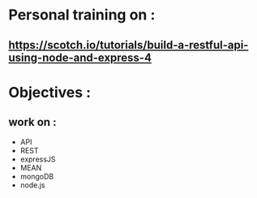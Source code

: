 # Personal training on : 

## https://scotch.io/tutorials/build-a-restful-api-using-node-and-express-4

# Objectives :
## work on :

* API 
* REST 
* expressJS 
* MEAN 
* mongoDB 
* node.js 


